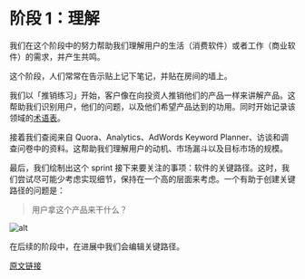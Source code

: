 # 阶段 1：理解

我们在这个阶段中的努力帮助我们理解用户的生活（消费软件）或者工作（商业软件）的需求，并产生共鸣。

这个阶段，人们常常在告示贴上记下笔记，并贴在房间的墙上。

我们以「推销练习」开始，客户像在向投资人推销他们的产品一样来讲解产品。这帮助我们识别用户，他们的问题，以及他们希望产品达到的功用。同时开始记录该领域的[术语表](http://martinfowler.com/bliki/UbiquitousLanguage.html)。

接着我们查阅来自 Quora、Analytics、AdWords Keyword Planner、访谈和调查问卷中的资料。这帮助我们理解用户的动机、市场漏斗以及目标市场的规模。

最后，我们绘制出这个 sprint 接下来要关注的事项：软件的关键路径。这时，我们尝试尽可能少考虑实现细节，保持在一个高的层面来考虑。一个有助于创建关键路径的问题是：

> 用户拿这个产品来干什么？

![alt](http://beantalk.net/static/upload/201610/aD-IwHBh8E4BkbI1l-zTov2N.jpg)

在后续的阶段中，在进展中我们会编辑关键路径。

[原文链接](https://thoughtbot.com/playbook/product-design-sprint/phase-1-understand)
